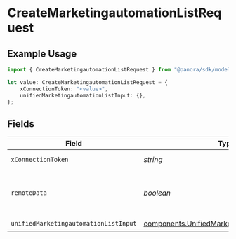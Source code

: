 # CreateMarketingautomationListRequest

## Example Usage

```typescript
import { CreateMarketingautomationListRequest } from "@panora/sdk/models/operations";

let value: CreateMarketingautomationListRequest = {
    xConnectionToken: "<value>",
    unifiedMarketingautomationListInput: {},
};
```

## Fields

| Field                                                                                                            | Type                                                                                                             | Required                                                                                                         | Description                                                                                                      |
| ---------------------------------------------------------------------------------------------------------------- | ---------------------------------------------------------------------------------------------------------------- | ---------------------------------------------------------------------------------------------------------------- | ---------------------------------------------------------------------------------------------------------------- |
| `xConnectionToken`                                                                                               | *string*                                                                                                         | :heavy_check_mark:                                                                                               | The connection token                                                                                             |
| `remoteData`                                                                                                     | *boolean*                                                                                                        | :heavy_minus_sign:                                                                                               | Set to true to include data from the original Marketingautomation software.                                      |
| `unifiedMarketingautomationListInput`                                                                            | [components.UnifiedMarketingautomationListInput](../../models/components/unifiedmarketingautomationlistinput.md) | :heavy_check_mark:                                                                                               | N/A                                                                                                              |